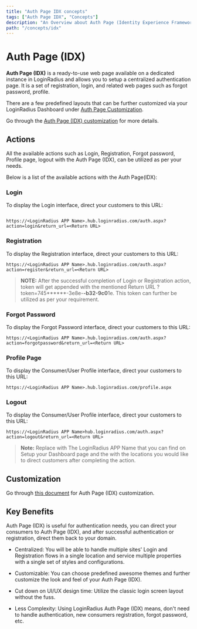 ```yaml
---
title: "Auth Page IDX concepts"
tags: ["Auth Page IDX", "Concepts"]
description: "An Overview about Auth Page (Identity Experience Framework)."
path: "/concepts/idx"
---
```


# Auth Page (IDX)

**Auth Page (IDX)** is a ready-to-use web page available on a dedicated instance in LoginRadius and allows you to setup a centralized authentication page. It is a set of registration, login, and related web pages such as forgot password, profile.

There are a few predefined layouts that can be further customized via your LoginRadius Dashboard under [Auth Page Customization](https://dashboard.loginradius.com/auth-page).

Go through the [Auth Page (IDX) customization](https://lr-developer-docs.netlify.app/guide/customize-auth-page) for more details.


## Actions

All the available actions such as Login, Registration, Forgot password, Profile page, logout with the Auth Page (IDX), can be utilized as per your needs.

Below is a list of the available actions with the Auth Page(IDX):

### Login

To display the Login interface, direct your customers to this URL:

```

https://<LoginRadius APP Name>.hub.loginradius.com/auth.aspx?action=login&return_url=<Return URL>

```

### Registration

To display the Registration interface, direct your customers to this URL:

```
https://<LoginRadius APP Name>.hub.loginradius.com/auth.aspx?action=register&return_url=<Return URL>

```


> **NOTE:**  After the successful completion of Login or Registration action, token will get appended with the mentioned Return URL <Return URL>?token=745******-3e8e-****-b3**2-9c0******1e. This token can further be utilized as per your requirement.

### Forgot Password

To display the Forgot Password interface, direct your customers to this URL:


```
https://<LoginRadius APP Name>.hub.loginradius.com/auth.aspx?action=forgotpassword&return_url=<Return URL>

```

### Profile Page

To display the Consumer/User Profile interface, direct your customers to this URL:

```
https://<LoginRadius APP Name>.hub.loginradius.com/profile.aspx

```

### Logout

To display the Consumer/User Profile interface, direct your customers to this URL:

```
https://<LoginRadius APP Name>hub.loginradius.com/auth.aspx?action=logout&return_url=<Return URL>

```

> **Note:** Replace <LoginRadius APP Name> with The LoginRadius APP Name that you can find on Setup your Dashboard page and the <Return URL> with the locations you would like to direct customers after completing the action.


## Customization

Go through [this document](https://lr-developer-docs.netlify.app/guide/customize-auth-page) for Auth Page (IDX) customization.

## Key Benefits

Auth Page (IDX) is useful for authentication needs, you can direct your consumers to Auth Page (IDX), and after successful authentication or registration, direct them back to your domain.

- Centralized: You will be able to handle multiple sites' Login and Registration flows in a single location and service multiple properties with a single set of styles and configurations.

- Customizable: You can choose predefined awesome themes and further customize the look and feel of your Auth Page (IDX).

- Cut down on UI/UX design time: Utilize the classic login screen layout without the fuss.

- Less Complexity: Using LoginRadius Auth Page (IDX) means, don't need to handle authentication, new consumers registration, forgot password, etc.


